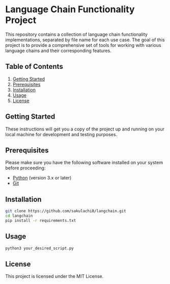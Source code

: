 # Language Chain Functionality Project

This repository contains a collection of language chain functionality implementations, separated by file name for each use case. The goal of this project is to provide a comprehensive set of tools for working with various language chains and their corresponding features.

## Table of Contents

1. [Getting Started](#getting-started)
2. [Prerequisites](#prerequisites)
3. [Installation](#installation)
4. [Usage](#usage)
5. [License](#license)

## Getting Started

These instructions will get you a copy of the project up and running on your local machine for development and testing purposes.

## Prerequisites

Please make sure you have the following software installed on your system before proceeding:

- [Python](https://www.python.org/downloads/) (version 3.x or later)
- [Git](https://git-scm.com/downloads)

## Installation
``` Bash
git clone https://github.com/sakulachi8/langchain.git
cd langchain
pip install -r requirements.txt
```

## Usage
``` Bash
python3 your_desired_script.py
```

## License
This project is licensed under the MIT License.